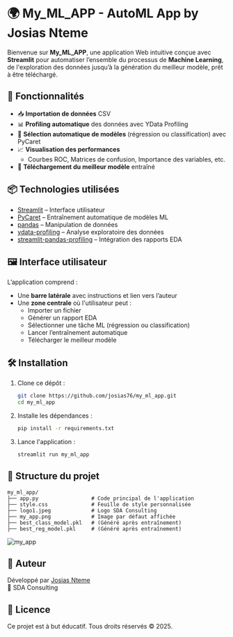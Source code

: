 # 🌍 My_ML_APP - AutoML App by Josias Nteme

Bienvenue sur **My_ML_APP**, une application Web intuitive conçue avec **Streamlit** pour automatiser l’ensemble du processus de **Machine Learning**, de l'exploration des données jusqu’à la génération du meilleur modèle, prêt à être téléchargé.

## 🚀 Fonctionnalités

- 📥 **Importation de données** CSV
- 📊 **Profiling automatique** des données avec YData Profiling
- 🤖 **Sélection automatique de modèles** (régression ou classification) avec PyCaret
- 📈 **Visualisation des performances**
  - Courbes ROC, Matrices de confusion, Importance des variables, etc.
- 💾 **Téléchargement du meilleur modèle** entraîné

## 📦 Technologies utilisées

- [Streamlit](https://streamlit.io/) – Interface utilisateur
- [PyCaret](https://pycaret.org/) – Entraînement automatique de modèles ML
- [pandas](https://pandas.pydata.org/) – Manipulation de données
- [ydata-profiling](https://github.com/ydataai/ydata-profiling) – Analyse exploratoire des données
- [streamlit-pandas-profiling](https://github.com/pandas-profiling/pandas-profiling) – Intégration des rapports EDA

## 🖼️ Interface utilisateur

L’application comprend :
- Une **barre latérale** avec instructions et lien vers l’auteur
- Une **zone centrale** où l'utilisateur peut :
  - Importer un fichier
  - Générer un rapport EDA
  - Sélectionner une tâche ML (régression ou classification)
  - Lancer l’entraînement automatique
  - Télécharger le meilleur modèle

## 🛠️ Installation

1. Clone ce dépôt :
   ```bash
   git clone https://github.com/josias76/my_ml_app.git
   cd my_ml_app
   ```

2. Installe les dépendances :
   ```bash
   pip install -r requirements.txt
   ```

3. Lance l'application :
   ```bash
   streamlit run my_ml_app
   ```

## 📁 Structure du projet

```
my_ml_app/
├── app.py                 # Code principal de l'application
├── style.css              # Feuille de style personnalisée
├── logo1.jpeg             # Logo SDA Consulting
├── my_app.png             # Image par défaut affichée
├── best_class_model.pkl   # (Généré après entraînement)
├── best_reg_model.pkl     # (Généré après entraînement)
```



![my_app](https://github.com/user-attachments/assets/7598eb72-830a-4bc8-9e5b-2953bdcd122a)


## 👤 Auteur

Développé par [Josias Nteme](https://www.linkedin.com/in/josias-nteme-95757721a/)  
📍 SDA Consulting

## 📜 Licence

Ce projet est à but éducatif. Tous droits réservés © 2025.
